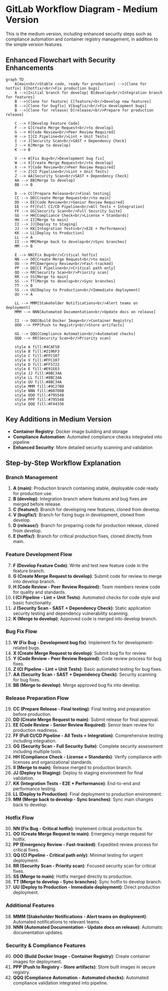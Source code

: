 # GitLab Workflow Diagram - Medium Version

This is the medium version, including enhanced security steps such as compliance automation and container registry management, in addition to the simple version features.

## Enhanced Flowchart with Security Enhancements

```mermaid
graph TD
    A[main<br/>Stable code, ready for production] -->|Clone for hotfix| E[hotfix/<br/>Fix production bugs]
    A -->|Initial branch for develop| B[develop<br/>Integration branch for features]
    B -->|Clone for feature| C[feature/<br/>Develop new features]
    B -->|Clone for bugfix| V[bugfix/<br/>Fix development bugs]
    B -->|Clone for release| D[release/<br/>Prepare for production release]

    C --> F[Develop Feature Code]
    F --> G[Create Merge Request<br/>to develop]
    G --> H[Code Review<br/>Peer Review Required]
    H --> I[CI Pipeline<br/>Lint + Unit Tests]
    I --> J[Security Scan<br/>SAST + Dependency Check]
    J --> K[Merge to develop]
    K --> B

    V --> W[Fix Bug<br/>Development bug fix]
    W --> X[Create Merge Request<br/>to develop]
    X --> Y[Code Review<br/>Peer Review Required]
    Y --> Z[CI Pipeline<br/>Lint + Unit Tests]
    Z --> AA[Security Scan<br/>SAST + Dependency Check]
    AA --> BB[Merge to develop]
    BB --> B

    D --> CC[Prepare Release<br/>Final testing]
    CC --> DD[Create Merge Request<br/>to main]
    DD --> EE[Code Review<br/>Senior Review Required]
    EE --> FF[Full CI/CD Pipeline<br/>All Tests + Integration]
    FF --> GG[Security Scan<br/>Full Security Suite]
    GG --> HH[Compliance Check<br/>License + Standards]
    HH --> II[Merge to main]
    II --> JJ[Deploy to Staging]
    JJ --> KK[Integration Tests<br/>E2E + Performance]
    KK --> LL[Deploy to Production]
    LL --> A
    II --> MM[Merge back to develop<br/>Sync branches]
    MM --> B

    E --> NN[Fix Bug<br/>Critical hotfix]
    NN --> OO[Create Merge Request<br/>to main]
    OO --> PP[Emergency Review<br/>Fast-tracked]
    PP --> QQ[CI Pipeline<br/>Critical path only]
    QQ --> RR[Security Scan<br/>Priority scan]
    RR --> SS[Merge to main]
    SS --> TT[Merge to develop<br/>Sync branches]
    TT --> B
    SS --> UU[Deploy to Production<br/>Immediate deployment]
    UU --> A

    LL --> MMM[Stakeholder Notifications<br/>Alert teams on deployment]
    MMM --> NNN[Automated Documentation<br/>Update docs on release]

    II --> OOO[Build Docker Image<br/>Container Registry]
    OOO --> PPP[Push to Registry<br/>Store artifacts]

    GG --> QQQ[Compliance Automation<br/>Automated checks]
    QQQ --> RR[Security Scan<br/>Priority scan]

    style A fill:#4CAF50
    style B fill:#2196F3
    style C fill:#FFC107
    style V fill:#FFC107
    style D fill:#FF5722
    style E fill:#E91E63
    style JJ fill:#8BC34A
    style LL fill:#8BC34A
    style UU fill:#8BC34A
    style MMM fill:#9C27B0
    style NNN fill:#607D8B
    style OOO fill:#795548
    style PPP fill:#795548
    style QQQ fill:#F44336
```

## Key Additions in Medium Version
- **Container Registry**: Docker image building and storage
- **Compliance Automation**: Automated compliance checks integrated into pipeline
- **Enhanced Security**: More detailed security scanning and validation
## Step-by-Step Workflow Explanation

### Branch Management
1. **A (main)**: Production branch containing stable, deployable code ready for production use.
2. **B (develop)**: Integration branch where features and bug fixes are merged before release.
3. **C (feature/)**: Branch for developing new features, cloned from develop.
4. **V (bugfix/)**: Branch for fixing bugs in development, cloned from develop.
5. **D (release/)**: Branch for preparing code for production release, cloned from develop.
6. **E (hotfix/)**: Branch for critical production fixes, cloned directly from main.

### Feature Development Flow
7. **F (Develop Feature Code)**: Write and test new feature code in the feature branch.
8. **G (Create Merge Request to develop)**: Submit code for review to merge into develop branch.
9. **H (Code Review - Peer Review Required)**: Team members review code for quality and standards.
10. **I (CI Pipeline - Lint + Unit Tests)**: Automated checks for code style and basic functionality.
11. **J (Security Scan - SAST + Dependency Check)**: Static application security testing and dependency vulnerability scanning.
12. **K (Merge to develop)**: Approved code is merged into develop branch.

### Bug Fix Flow
13. **W (Fix Bug - Development bug fix)**: Implement fix for development-related bugs.
14. **X (Create Merge Request to develop)**: Submit bug fix for review.
15. **Y (Code Review - Peer Review Required)**: Code review process for bug fixes.
16. **Z (CI Pipeline - Lint + Unit Tests)**: Basic automated testing for bug fixes.
17. **AA (Security Scan - SAST + Dependency Check)**: Security scanning for bug fixes.
18. **BB (Merge to develop)**: Merge approved bug fix into develop.

### Release Preparation Flow
19. **CC (Prepare Release - Final testing)**: Final testing and preparation before production.
20. **DD (Create Merge Request to main)**: Submit release for final approval.
21. **EE (Code Review - Senior Review Required)**: Senior team review for production readiness.
22. **FF (Full CI/CD Pipeline - All Tests + Integration)**: Comprehensive testing including integration.
23. **GG (Security Scan - Full Security Suite)**: Complete security assessment including multiple tools.
24. **HH (Compliance Check - License + Standards)**: Verify compliance with licenses and organizational standards.
25. **II (Merge to main)**: Release merged to production branch.
26. **JJ (Deploy to Staging)**: Deploy to staging environment for final validation.
27. **KK (Integration Tests - E2E + Performance)**: End-to-end and performance testing.
28. **LL (Deploy to Production)**: Final deployment to production environment.
29. **MM (Merge back to develop - Sync branches)**: Sync main changes back to develop.

### Hotfix Flow
30. **NN (Fix Bug - Critical hotfix)**: Implement critical production fix.
31. **OO (Create Merge Request to main)**: Emergency merge request for hotfix.
32. **PP (Emergency Review - Fast-tracked)**: Expedited review process for critical fixes.
33. **QQ (CI Pipeline - Critical path only)**: Minimal testing for urgent deployment.
34. **RR (Security Scan - Priority scan)**: Focused security scan for critical fixes.
35. **SS (Merge to main)**: Hotfix merged directly to production.
36. **TT (Merge to develop - Sync branches)**: Sync hotfix to develop branch.
37. **UU (Deploy to Production - Immediate deployment)**: Direct production deployment.

### Additional Features
38. **MMM (Stakeholder Notifications - Alert teams on deployment)**: Automated notifications to relevant teams.
39. **NNN (Automated Documentation - Update docs on release)**: Automatic documentation updates.

### Security & Compliance Features
40. **OOO (Build Docker Image - Container Registry)**: Create container images for deployment.
41. **PPP (Push to Registry - Store artifacts)**: Store built images in secure registry.
42. **QQQ (Compliance Automation - Automated checks)**: Automated compliance validation integrated into pipeline.
